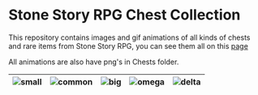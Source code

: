 # Stone Story RPG Chest Collection

This repository contains images and gif animations of all kinds of chests and rare items from Stone Story RPG, you can see them all on this [page](https://catalyst-42.github.io/chest-collection/index_eng.html)

All animations are also have png's in Chests folder.

| ![small](/Chests/Common/small.png) | ![common](/Chests/Common/common.png) | ![big](/Chests/Common/big.png) | ![omega](/Chests/Common/omega.png) | ![delta](/Chests/Common/delta.gif) |
|-|-|-|-|-|

<!-- One glyph size is 20 x 36 pixels -->

